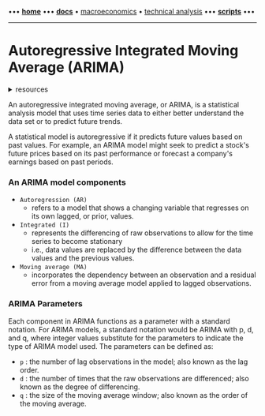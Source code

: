 [//]: # "START - Navigation between Markdown pages inside of GitHub."

••• **[home](/README.md)** ••• **[docs](/docs/index.md)** • [macroeconomics](/docs/index.md#macroeconomics) • [technical analysis](/docs/index.md#technical-analysis) ••• **[scripts](/scripts/index.md)** •••

[//]: # "END - Navigation between Markdown pages inside of GitHub."

---

# Autoregressive Integrated Moving Average (ARIMA)

<details><summary>resources</summary>

---

- [Investopedia | Autoregressive Integrated Moving Average](https://www.investopedia.com/terms/a/autoregressive-integrated-moving-average-arima.asp)

---

</details>

An autoregressive integrated moving average, or ARIMA, is a statistical analysis model that uses time series data to either better understand the data set or to predict future trends.

A statistical model is autoregressive if it predicts future values based on past values. For example, an ARIMA model might seek to predict a stock's future prices based on its past performance or forecast a company's earnings based on past periods.

### An ARIMA model components

- `Autoregression (AR)`
  - refers to a model that shows a changing variable that regresses on its own lagged, or prior, values.
- `Integrated (I)`
  - represents the differencing of raw observations to allow for the time series to become stationary
  - i.e., data values are replaced by the difference between the data values and the previous values.
- `Moving average (MA)`
  - incorporates the dependency between an observation and a residual error from a moving average model applied to lagged observations.

### ARIMA Parameters

Each component in ARIMA functions as a parameter with a standard notation. For ARIMA models, a standard notation would be ARIMA with p, d, and q, where integer values substitute for the parameters to indicate the type of ARIMA model used. The parameters can be defined as:

- `p` : the number of lag observations in the model; also known as the lag order.
- `d` : the number of times that the raw observations are differenced; also known as the degree of differencing.
- `q` : the size of the moving average window; also known as the order of the moving average.

